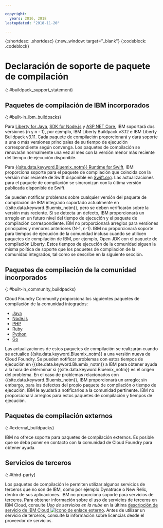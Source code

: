 ```yaml
---

copyright:
  years: 2016, 2018
lastupdated: "2018-11-20"

---
```


{:shortdesc: .shortdesc}
{:new_window: target="_blank"}
{:codeblock: .codeblock}

# Declaración de soporte de paquete de compilación
{: #buildpack_support_statement}


## Paquetes de compilación de IBM incorporados
{: #built-in_ibm_buildpacks}

Para [Liberty for Java](/docs/runtimes/liberty/index.html), [SDK for Node.js](/docs/runtimes/nodejs/index.html) y [ASP.NET Core](/docs/runtimes/dotnet/index.html), IBM soportará dos versiones (n y n - 1), por ejemplo, IBM Liberty Buildpack v3.12 e IBM Liberty Buildpack v3.11. Cada paquete de compilación proporcionará y dará soporte a una o más versiones principales de su tiempo de ejecución correspondiente según convenga. Los paquetes de compilación se renovarán normalmente una vez al mes con la versión menor más reciente del tiempo de ejecución disponible.

Para [{{site.data.keyword.Bluemix_notm}} Runtime for Swift](/docs/runtimes/swift/index.html), IBM proporciona soporte para el paquete de compilación que coincida con la versión más reciente de Swift disponible en [Swift.org](http://swift.org). Las actualizaciones para el paquete de compilación se sincronizan con la última versión publicada disponible de Swift.

Se pueden notificar problemas sobre cualquier versión del paquete de compilación de IBM integrado soportado actualmente en {{site.data.keyword.Bluemix_notm}}, pero se deben verificarán sobre la versión más reciente. Si se detecta un defecto, IBM proporcionará un arreglo en un futuro nivel del tiempo de ejecución y el paquete de compilación correspondiente. IBM no proporcionará arreglos para versiones principales y menores anteriores (N-1, n-1). IBM no proporcionará soporte para tiempos de ejecución de la comunidad incluso cuando se utilicen paquetes de compilación de IBM, por ejemplo, Open JDK con el paquete de compilación Liberty. Estos tiempos de ejecución de la comunidad siguen la misma política de soporte que los paquetes de compilación de la comunidad integrados, tal como se describe en la siguiente sección.

## Paquetes de compilación de la comunidad incorporados
{: #built-in_community_buildpacks}

Cloud Foundry Community proporciona los siguientes paquetes de compilación de la comunidad integrados:

* [Java](/docs/runtimes/tomcat/index.html)
* [Node.js](https://github.com/cloudfoundry/nodejs-buildpack)
* [PHP](/docs/runtimes/php/index.html)
* [Ruby](/docs/runtimes/ruby/index.html)
* [Python](/docs/runtimes/python/index.html)
* [Go](/docs/runtimes/go/index.html)

Las actualizaciones de estos paquetes de compilación se realizarán cuando se actualice {{site.data.keyword.Bluemix_notm}} a una versión nueva de Cloud Foundry. Se pueden notificar problemas con estos tiempos de ejecución en {{site.data.keyword.Bluemix_notm}} a IBM para obtener ayuda a la hora de determinar si {{site.data.keyword.Bluemix_notm}} es el origen del problema. En el caso de problemas relacionados con {{site.data.keyword.Bluemix_notm}}, IBM proporcionará un arreglo; sin embargo, para los defectos del propio paquete de compilación o tiempo de ejecución, IBM le ayudará a notificarlos a la comunidad pertinente. IBM no proporcionará arreglos para estos paquetes de compilación y tiempos de ejecución.

## Paquetes de compilación externos
{: #external_buildpacks}

IBM no ofrece soporte para paquetes de compilación externos. Es posible que se deba poner en contacto con la comunidad de Cloud Foundry para obtener ayuda.

## Servicios de terceros
{: #third-party}

Los paquetes de compilación le permiten utilizar algunos servicios de terceros que no son de IBM, como por ejemplo Dynatrace o New Relic, dentro de sus aplicaciones. IBM no proporciona soporte para servicios de terceros. Para obtener información sobre el uso de servicios de terceros en IBM Cloud, consulte _Uso de servicios en la nube_ en la última [descripción de servicio de IBM Cloud ![Icono de enlace externo](../../icons/launch-glyph.svg "Icono de enlace externo")](https://www-03.ibm.com/software/sla/sladb.nsf/sla/bm). Antes de utilizar un servicio de terceros, consulte la información sobre licencias desde el proveedor de servicios.

